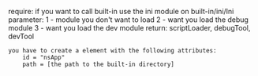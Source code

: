 require:
    if you want to call built-in use the ini module on built-in/ini/Ini
    parameter:
        1 - module you don't want to load
        2 - want you load the debug module
        3 - want you load the dev module
    return: 
        scriptLoader, debugTool, devTool


    you have to create a element with the following attributes:
        id = "nsApp"
        path = [the path to the built-in directory]